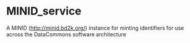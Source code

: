 # MINID_service
A MINID (http://minid.bd2k.org/) instance for minting identifiers for use across the DataCommons software architecture
